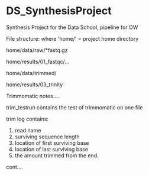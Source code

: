 # DS_SynthesisProject
Synthesis Project for the Data School, pipeline for OW


File structure: where 'home/' = project home directory

home/data/raw/*fastq.gz

home/results/01_fastqc/...

home/data/trimmed/

home/results/03_trinity

Trimmomatic notes....

trim_testrun contains the test of trimmomatic on one file

trim log contains:
1. read name
2. surviving sequence length
3. location of first surviving base
4. location of last surviving base
5. the amount trimmed from the end.


cont....
